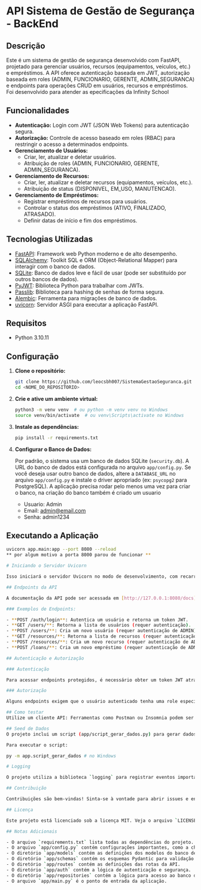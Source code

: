 ﻿# API Sistema de Gestão de Segurança - BackEnd

## Descrição

Este é um sistema de gestão de segurança desenvolvido com FastAPI, projetado para gerenciar usuários, recursos (equipamentos, veículos, etc.) e empréstimos. A API oferece autenticação baseada em JWT, autorização baseada em roles (ADMIN, FUNCIONARIO, GERENTE, ADMIN_SEGURANCA) e endpoints para operações CRUD em usuários, recursos e empréstimos. 
Foi desenvolvido para atender as epecificações da Infinity School

## Funcionalidades

*   **Autenticação:** Login com JWT (JSON Web Tokens) para autenticação segura.
*   **Autorização:** Controle de acesso baseado em roles (RBAC) para restringir o acesso a determinados endpoints.
*   **Gerenciamento de Usuários:**
    *   Criar, ler, atualizar e deletar usuários.
    *   Atribuição de roles (ADMIN, FUNCIONARIO, GERENTE, ADMIN_SEGURANCA).
*   **Gerenciamento de Recursos:**
    *   Criar, ler, atualizar e deletar recursos (equipamentos, veículos, etc.).
    *   Atribuição de status (DISPONIVEL, EM_USO, MANUTENCAO).
*   **Gerenciamento de Empréstimos:**
    *   Registrar empréstimos de recursos para usuários.
    *   Controlar o status dos empréstimos (ATIVO, FINALIZADO, ATRASADO).
    *   Definir datas de início e fim dos empréstimos.

## Tecnologias Utilizadas

*   [FastAPI](https://fastapi.tiangolo.com/): Framework web Python moderno e de alto desempenho.
*   [SQLAlchemy](https://www.sqlalchemy.org/): Toolkit SQL e ORM (Object-Relational Mapper) para interagir com o banco de dados.
*   [SQLite](https://www.sqlite.org/): Banco de dados leve e fácil de usar (pode ser substituído por outros bancos de dados).
*   [PyJWT](https://pyjwt.readthedocs.io/): Biblioteca Python para trabalhar com JWTs.
*   [Passlib](https://passlib.readthedocs.io/): Biblioteca para hashing de senhas de forma segura.
*   [Alembic](https://alembic.sqlalchemy.org/en/latest/): Ferramenta para migrações de banco de dados.
*   [uvicorn](https://www.uvicorn.org/): Servidor ASGI para executar a aplicação FastAPI.

## Requisitos

*   Python 3.10.11

## Configuração

1.  **Clone o repositório:**

    ```bash
    git clone https://github.com/leocsbh007/SistemaGestaoSeguranca.git
    cd <NOME_DO_REPOSITORIO>
    ```

2.  **Crie e ative um ambiente virtual:**

    ```bash
    python3 -m venv venv  # ou python -m venv venv no Windows
    source venv/bin/activate  # ou venv\Scripts\activate no Windows
    ```

3.  **Instale as dependências:**

    ```bash
    pip install -r requirements.txt
    ```

4.  **Configurar o Banco de Dados:**

    Por padrão, o sistema usa um banco de dados SQLite (`security.db`). A URL do banco de dados está configurada no arquivo `app/config.py`.  Se você deseja usar outro banco de dados, altere a `DATABASE_URL` no arquivo `app/config.py` e instale o driver apropriado (ex: `psycopg2` para PostgreSQL).
    A aplicação precisa rodar pelo menos uma vez para criar o banco, na criação do banco também é criado um usuario
    - Usuario: Admin
    - Email: admin@email.com
    - Senha: admin1234


## Executando a Aplicação

```bash
uvicorn app.main:app --port 8080 --reload 
** por algum motivo a porta 8000 parou de funcionar **

# Iniciando o Servidor Uvicorn

Isso iniciará o servidor Uvicorn no modo de desenvolvimento, com recarregamento automático sempre que você fizer alterações no código. A aplicação estará disponível em [http://127.0.0.1:8080](http://127.0.0.1:8080).

## Endpoints da API

A documentação da API pode ser acessada em [http://127.0.0.1:8080/docs](http://127.0.0.1:8080/docs) após a execução da aplicação. O FastAPI gera automaticamente a documentação Swagger UI.

### Exemplos de Endpoints:

- **POST /auth/login**: Autentica um usuário e retorna um token JWT.
- **GET /users/**: Retorna a lista de usuários (requer autenticação).
- **POST /users/**: Cria um novo usuário (requer autenticação de ADMIN).
- **GET /resources/**: Retorna a lista de recursos (requer autenticação).
- **POST /resources/**: Cria um novo recurso (requer autenticação de ADMIN).
- **POST /loans/**: Cria um novo empréstimo (requer autenticação de ADMIN).

## Autenticação e Autorização

### Autenticação

Para acessar endpoints protegidos, é necessário obter um token JWT através do endpoint `/auth/login` e incluí-lo no cabeçalho **Authorization** das requisições como `Bearer <token>`.

### Autorização

Alguns endpoints exigem que o usuário autenticado tenha uma role específica (ex: ADMIN). O sistema verifica a role do usuário a partir do token JWT.

## Como testar
Utilize um cliente API: Ferramentas como Postman ou Insomnia podem ser usadas para testar a API de forma mais completa.

## Seed de Dados
O projeto inclui um script (app/script_gerar_dados.py) para gerar dados fictícios no banco de dados. Este script cria usuários, recursos e empréstimos para facilitar o teste da aplicação.

Para executar o script:

py -m app.script_gerar_dados # no Windows

# Logging

O projeto utiliza a biblioteca `logging` para registrar eventos importantes. As configurações de logging podem ser encontradas nos arquivos `app/models/base.py`, `app/auth/middleware.py` e outros arquivos de serviço/repositório.

## Contribuição

Contribuições são bem-vindas! Sinta-se à vontade para abrir issues e enviar pull requests.

## Licença

Este projeto está licenciado sob a licença MIT. Veja o arquivo `LICENSE` para mais detalhes.

## Notas Adicionais

- O arquivo `requirements.txt` lista todas as dependências do projeto.
- O arquivo `app/config.py` contém configurações importantes, como a chave secreta para JWT e a URL do banco de dados.
- O diretório `app/models` contém as definições dos modelos do banco de dados.
- O diretório `app/schemas` contém os esquemas Pydantic para validação de dados.
- O diretório `app/routes` contém as definições das rotas da API.
- O diretório `app/auth` contém a lógica de autenticação e segurança.
- O diretório `app/repositories` contém a lógica para acesso ao banco de dados.
- O arquivo `app/main.py` é o ponto de entrada da aplicação.



